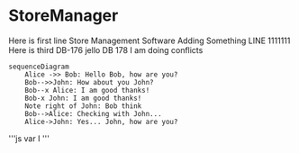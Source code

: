 StoreManager
============
Here is first line
Store Management Software
Adding Something LINE 1111111
Here is third
DB-176
jello 
DB 178 
I am doing conflicts

```mermaid
sequenceDiagram
    Alice ->> Bob: Hello Bob, how are you?
    Bob-->>John: How about you John?
    Bob--x Alice: I am good thanks!
    Bob-x John: I am good thanks!
    Note right of John: Bob think
    Bob-->Alice: Checking with John...
    Alice->John: Yes... John, how are you?
```

'''js
var I
'''